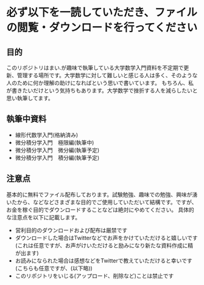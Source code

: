 # 必ず以下を一読していただき、ファイルの閲覧・ダウンロードを行ってください
## 目的
このリポジトリはまい.が趣味で執筆している大学数学入門資料を不定期で更新、管理する場所です。大学数学に対して難しいと感じる人は多く、そのような人のために何か理解の助けになればという思いで書いています。
もちろん、私が書きたいだけという気持ちもあります。大学数学で挫折する人を減らしたいと思い執筆してます。
## 執筆中資料
- 線形代数学入門(格納済み)
- 微分積分学入門　極限編(執筆中)
- 微分積分学入門　微分編(執筆予定)
- 微分積分学入門　積分編(執筆予定)
## 注意点
基本的に無料でファイル配布しております。試験勉強、趣味での勉強、興味が湧いたから、などなどさまざまな目的でご使用していただいて結構です。ですが、お金を稼ぐ目的でダウンロードすることなどは絶対にやめてください。
具体的な注意点を以下に記載します。
- 営利目的のダウンロードおよび配布は厳禁です
- ダウンロードした場合はTwitterなどでお声をかけていただけると嬉しいです(これは任意ですが、お声がけいただけると励みになり新たな資料作成に精が出ます)
- お読みになられた場合は感想などをTwitterで教えていただけると幸いです(こちらも任意ですが、(以下略))
- このリポジトリをいじる(アップロード、削除など)ことは禁止です
